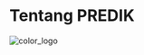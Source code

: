 # Tentang PREDIK

![color_logo](https://github.com/paulinagh/stock-prediction-frontend/assets/74087743/0131f0d7-7a55-4a7f-96d9-6e3e0279da67)
